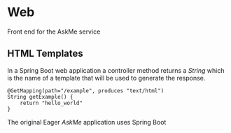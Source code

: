 # Web

Front end for the AskMe service

## HTML Templates

In a Spring Boot web application a controller method returns a *String* which is the name of a template that will be used to generate the response.

``` 
@GetMapping(path="/example", produces "text/html")
String getExample() {
    return "hello_world"
}
```
The original Eager *AskMe* application uses Spring Boot